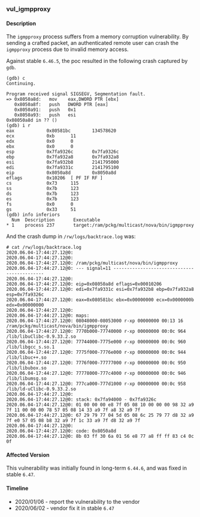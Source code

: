 ### vul_igmpproxy

#### Description

The `igmpproxy` process suffers from a memory corruption vulnerability. By sending a crafted packet, an authenticated remote user can crash the `igmpproxy` process due to invalid memory access.

Against stable `6.46.5`, the poc resulted in the following crash captured by `gdb`.

```shell
(gdb) c
Continuing.

Program received signal SIGSEGV, Segmentation fault.
=> 0x8050a8d:   mov    eax,DWORD PTR [ebx]
   0x8050a8f:   push   DWORD PTR [eax]
   0x8050a91:   push   0x1
   0x8050a93:   push   esi
0x08050a8d in ?? ()
(gdb) i r
eax            0x80581bc        134578620
ecx            0xb      11
edx            0x0      0
ebx            0x0      0
esp            0x7fa9326c       0x7fa9326c
ebp            0x7fa932a8       0x7fa932a8
esi            0x7fa932b8       2141795000
edi            0x7fa9331c       2141795100
eip            0x8050a8d        0x8050a8d
eflags         0x10206  [ PF IF RF ]
cs             0x73     115
ss             0x7b     123
ds             0x7b     123
es             0x7b     123
fs             0x0      0
gs             0x33     51
(gdb) info inferiors
  Num  Description       Executable
* 1    process 237       target:/ram/pckg/multicast/nova/bin/igmpproxy
```

And the crash dump in `/rw/logs/backtrace.log` was:

```shell
# cat /rw/logs/backtrace.log 
2020.06.04-17:44:27.12@0: 
2020.06.04-17:44:27.12@0: 
2020.06.04-17:44:27.12@0: /ram/pckg/multicast/nova/bin/igmpproxy
2020.06.04-17:44:27.12@0: --- signal=11 --------------------------------------------
2020.06.04-17:44:27.12@0: 
2020.06.04-17:44:27.12@0: eip=0x08050a8d eflags=0x00010206
2020.06.04-17:44:27.12@0: edi=0x7fa9331c esi=0x7fa932b8 ebp=0x7fa932a8 esp=0x7fa9326c
2020.06.04-17:44:27.12@0: eax=0x080581bc ebx=0x00000000 ecx=0x0000000b edx=0x00000000
2020.06.04-17:44:27.12@0: 
2020.06.04-17:44:27.12@0: maps:
2020.06.04-17:44:27.12@0: 08048000-08053000 r-xp 00000000 00:13 16         /ram/pckg/multicast/nova/bin/igmpproxy
2020.06.04-17:44:27.12@0: 7770b000-77740000 r-xp 00000000 00:0c 964        /lib/libuClibc-0.9.33.2.so
2020.06.04-17:44:27.12@0: 77744000-7775e000 r-xp 00000000 00:0c 960        /lib/libgcc_s.so.1
2020.06.04-17:44:27.12@0: 7775f000-7776e000 r-xp 00000000 00:0c 944        /lib/libuc++.so
2020.06.04-17:44:27.12@0: 7776f000-77777000 r-xp 00000000 00:0c 950        /lib/libubox.so
2020.06.04-17:44:27.12@0: 77778000-777c4000 r-xp 00000000 00:0c 946        /lib/libumsg.so
2020.06.04-17:44:27.12@0: 777ca000-777d1000 r-xp 00000000 00:0c 958        /lib/ld-uClibc-0.9.33.2.so
2020.06.04-17:44:27.12@0: 
2020.06.04-17:44:27.12@0: stack: 0x7fa94000 - 0x7fa9326c 
2020.06.04-17:44:27.12@0: 01 00 00 00 e8 7f 05 08 10 00 00 00 98 32 a9 7f 11 00 00 00 78 57 05 08 14 33 a9 7f a8 32 a9 7f 
2020.06.04-17:44:27.12@0: 67 29 79 77 04 5d 05 08 6c 25 79 77 d8 32 a9 7f e0 57 05 08 b8 32 a9 7f 1c 33 a9 7f d8 32 a9 7f 
2020.06.04-17:44:27.12@0: 
2020.06.04-17:44:27.12@0: code: 0x8050a8d
2020.06.04-17:44:27.12@0: 8b 03 ff 30 6a 01 56 e8 77 a8 ff ff 83 c4 0c 0f 
```

#### Affected Version

This vulnerability was initially found in long-term  `6.44.6`, and was fixed in stable `6.47`.

#### Timeline

+ 2020/01/06 - report the vulnerability to the vendor
+ 2020/06/02 - vendor fix it in stable `6.47`